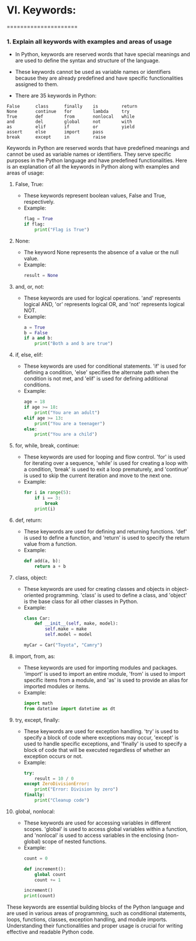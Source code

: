 # VI. Keywords:
=====================
### 1. Explain all keywords with examples and areas of usage

- In Python, keywords are reserved words that have special meanings and are used to define the syntax and structure of the language. 
- These keywords cannot be used as variable names or identifiers because they are already predefined and have specific functionalities assigned to them.

- There are 35 keywords in Python:
```
False      class      finally    is         return
None       continue   for        lambda     try
True       def        from       nonlocal   while
and        del        global     not        with
as         elif       if         or         yield
assert     else       import     pass
break      except     in         raise
```

Keywords in Python are reserved words that have predefined meanings and cannot be used as variable names or identifiers. They serve specific purposes in the Python language and have predefined functionalities. Here is an explanation of all the keywords in Python along with examples and areas of usage:

1. False, True:
   - These keywords represent boolean values, False and True, respectively.
   - Example:
     ```python
     flag = True
     if flag:
         print("Flag is True")
     ```

2. None:
   - The keyword None represents the absence of a value or the null value.
   - Example:
     ```python
     result = None
     ```

3. and, or, not:
   - These keywords are used for logical operations. 'and' represents logical AND, 'or' represents logical OR, and 'not' represents logical NOT.
   - Example:
     ```python
     a = True
     b = False
     if a and b:
         print("Both a and b are true")
     ```

4. if, else, elif:
   - These keywords are used for conditional statements. 'if' is used for defining a condition, 'else' specifies the alternate path when the condition is not met, and 'elif' is used for defining additional conditions.
   - Example:
     ```python
     age = 18
     if age >= 18:
         print("You are an adult")
     elif age >= 13:
         print("You are a teenager")
     else:
         print("You are a child")
     ```

5. for, while, break, continue:
   - These keywords are used for looping and flow control. 'for' is used for iterating over a sequence, 'while' is used for creating a loop with a condition, 'break' is used to exit a loop prematurely, and 'continue' is used to skip the current iteration and move to the next one.
   - Example:
     ```python
     for i in range(5):
         if i == 3:
             break
         print(i)
     ```

6. def, return:
   - These keywords are used for defining and returning functions. 'def' is used to define a function, and 'return' is used to specify the return value from a function.
   - Example:
     ```python
     def add(a, b):
         return a + b
     ```

7. class, object:
   - These keywords are used for creating classes and objects in object-oriented programming. 'class' is used to define a class, and 'object' is the base class for all other classes in Python.
   - Example:
     ```python
     class Car:
         def __init__(self, make, model):
             self.make = make
             self.model = model

     myCar = Car("Toyota", "Camry")
     ```

8. import, from, as:
   - These keywords are used for importing modules and packages. 'import' is used to import an entire module, 'from' is used to import specific items from a module, and 'as' is used to provide an alias for imported modules or items.
   - Example:
     ```python
     import math
     from datetime import datetime as dt
     ```

9. try, except, finally:
   - These keywords are used for exception handling. 'try' is used to specify a block of code where exceptions may occur, 'except' is used to handle specific exceptions, and 'finally' is used to specify a block of code that will be executed regardless of whether an exception occurs or not.
   - Example:
     ```python
     try:
         result = 10 / 0
     except ZeroDivisionError:
         print("Error: Division by zero")
     finally:
         print("Cleanup code")
     ```

10. global, nonlocal:
    - These keywords are used for accessing variables in different scopes. 'global' is used to access global variables within a function, and 'nonlocal' is used to access variables in the enclosing (non-global) scope of nested functions.
    - Example:
      ```python
      count = 0

      def increment():
          global count
          count += 1

      increment()
      print(count)
      ```

These keywords are essential building blocks of the Python language and are used in various areas of programming, such as conditional statements, loops, functions, classes, exception handling, and module imports. Understanding their functionalities and proper usage is crucial for writing effective and readable Python code.
